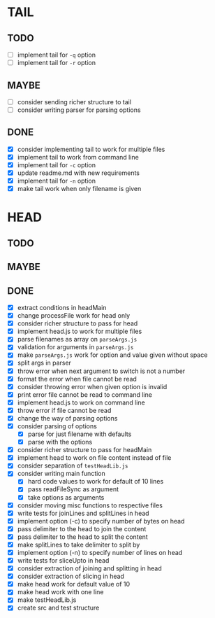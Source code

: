 # TAIL

## TODO

- [ ] implement tail for `-q` option
- [ ] implement tail for `-r` option

## MAYBE

- [ ] consider sending richer structure to tail
- [ ] consider writing parser for parsing options

## DONE

- [x] consider implementing tail to work for multiple files
- [x] implement tail to work from command line
- [x] implement tail for `-c` option
- [x] update readme.md with new requirements
- [x] implement tail for `-n` option
- [x] make tail work when only filename is given

# HEAD

## TODO


## MAYBE

## DONE

- [x] extract conditions in headMain
- [x] change processFile work for head only
- [x] consider richer structure to pass for head
- [x] implement head.js to work for multiple files
- [x] parse filenames as array on `parseArgs.js`
- [x] validation for arguments in `parseArgs.js`
- [x] make `parseArgs.js` work for option and value given without space
- [x] split args in parser
- [x] throw error when next argument to switch is not a number
- [x] format the error when file cannot be read
- [x] consider throwing error when given option is invalid
- [x] print error file cannot be read to command line
- [x] implement head.js to work on command line
- [x] throw error if file cannot be read
- [x] change the way of parsing options
- [x] consider parsing of options
  - [x] parse for just filename with defaults
  - [x] parse with the options
- [x] consider richer structure to pass for headMain
- [x] implement head to work on file content instead of file
- [x] consider separation of `testHeadLib.js`
- [x] consider writing main function
  - [x] hard code values to work for default of 10 lines
  - [x] pass readFileSync as argument
  - [x] take options as arguments
- [x] consider moving misc functions to respective files
- [x] write tests for joinLines and splitLines in head
- [x] implement option (-c) to specify number of bytes on head
- [x] pass delimiter to the head to join the content
- [x] pass delimiter to the head to split the content
- [x] make splitLines to take delimiter to split by
- [x] implement option (-n) to specify number of lines on head
- [x] write tests for sliceUpto in head
- [x] consider extraction of joining and splitting in head
- [x] consider extraction of slicing in head
- [x] make head work for default value of 10
- [x] make head work with one line
- [x] make testHeadLib.js
- [x] create src and test structure
